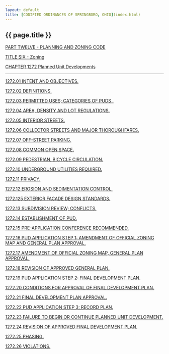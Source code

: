```yaml
---
layout: default 
title: [CODIFIED ORDINANCES OF SPRINGBORO, OHIO](index.html) 
---
```


{{ page.title }}
----------------

[PART TWELVE - PLANNING AND ZONING CODE](465ba412.html)

[TITLE SIX - Zoning](4c61a412.html)

[CHAPTER 1272 Planned Unit Developments](5318a412.html)

---

[1272.01 INTENT AND OBJECTIVES.](5336a412.html)

[1272.02 DEFINITIONS.](533ca412.html)

[1272.03 PERMITTED USES; CATEGORIES OF PUDS .](5360a412.html)

[1272.04 AREA, DENSITY AND LOT REGULATIONS.](5369a412.html)

[1272.05 INTERIOR STREETS.](5382a412.html)

[1272.06 COLLECTOR STREETS AND MAJOR THOROUGHFARES.](538ca412.html)

[1272.07 OFF-STREET PARKING.](5390a412.html)

[1272.08 COMMON OPEN SPACE.](5394a412.html)

[1272.09 PEDESTRIAN, BICYCLE CIRCULATION.](53a4a412.html)

[1272.10 UNDERGROUND UTILITIES REQUIRED.](53a7a412.html)

[1272.11 PRIVACY.](53aaa412.html)

[1272.12 EROSION AND SEDIMENTATION CONTROL.](53b0a412.html)

[1272.125 EXTERIOR FACADE DESIGN STANDARDS.](53bca412.html)

[1272.13 SUBDIVISION REVIEW; CONFLICTS.](53bfa412.html)

[1272.14 ESTABLISHMENT OF PUD.](53c3a412.html)

[1272.15 PRE-APPLICATION CONFERENCE RECOMMENDED.](53caa412.html)

[1272.16 PUD APPLICATION STEP 1: AMENDMENT OF OFFICIAL ZONING MAP AND
GENERAL PLAN APPROVAL.](53cea412.html)

[1272.17 AMENDMENT OF OFFICIAL ZONING MAP, GENERAL PLAN
APPROVAL.](53fca412.html)

[1272.18 REVISION OF APPROVED GENERAL PLAN.](540ea412.html)

[1272.19 PUD APPLICATION STEP 2: FINAL DEVELOPMENT PLAN.](5412a412.html)

[1272.20 CONDITIONS FOR APPROVAL OF FINAL DEVELOPMENT
PLAN.](541ca412.html)

[1272.21 FINAL DEVELOPMENT PLAN APPROVAL.](5428a412.html)

[1272.22 PUD APPLICATION STEP 3: RECORD PLAN.](542fa412.html)

[1272.23 FAILURE TO BEGIN OR CONTINUE PLANNED UNIT
DEVELOPMENT.](543da412.html)

[1272.24 REVISION OF APPROVED FINAL DEVELOPMENT PLAN.](544ea412.html)

[1272.25 PHASING.](5452a412.html)

[1272.26 VIOLATIONS.](5457a412.html)
